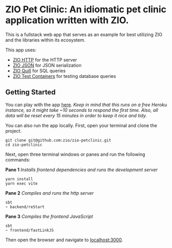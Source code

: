 # ZIO Pet Clinic: An idiomatic pet clinic application written with ZIO.

This is a fullstack web app that serves as an example for best utilizing ZIO and
the libraries within its ecosystem.

This app uses:

- [ZIO HTTP](https://github.com/dream11/zio-http) for the HTTP server
- [ZIO JSON](https://github.com/zio/zio-json) for JSON serialization
- [ZIO Quill](https://github.com/zio/zio-quill) for SQL queries
- [ZIO Test Containers](https://github.com/scottweaver/testcontainers-for-zio) for testing database queries

## Getting Started

You can play with the app [here](https://zio-pet-clinic.surge.sh). *Keep in mind that this
runs on a free Heroku instance, so it might take ~10 seconds to respond the first time. Also, 
all data will be reset every 15 minutes in order to keep it nice and tidy.*

You can also run the app locally. First, open your terminal and clone the project.

```shell
git clone git@github.com:zio/zio-petclinic.git
cd zio-petclinic
```

Next, open three terminal windows or panes and run the following commands:

**Pane 1**
*Installs frontend dependencies and runs the development server*
```shell
yarn install
yarn exec vite
```

**Pane 2**
*Compiles and runs the http server*
```shell
sbt
~ backend/reStart
```

**Pane 3**
*Compiles the frontend JavaScript*
```shell
sbt
~ frontend/fastLinkJS
```

Then open the browser and navigate to [localhost:3000](http://localhost:3000).
